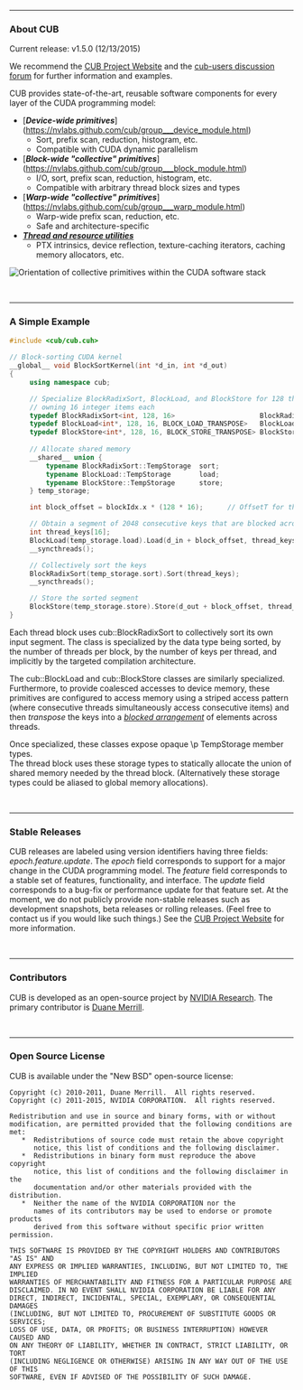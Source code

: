 <hr>
<h3>About CUB</h3>

Current release: v1.5.0 (12/13/2015)

We recommend the [CUB Project Website](http://nvlabs.github.com/cub) and the [cub-users discussion forum](http://groups.google.com/group/cub-users) for further information and examples.

CUB provides state-of-the-art, reusable software components for every layer 
of the CUDA programming model:
- [<b><em>Device-wide primitives</em></b>] (https://nvlabs.github.com/cub/group___device_module.html) 
  - Sort, prefix scan, reduction, histogram, etc.  
  - Compatible with CUDA dynamic parallelism
- [<b><em>Block-wide "collective" primitives</em></b>] (https://nvlabs.github.com/cub/group___block_module.html)
  - I/O, sort, prefix scan, reduction, histogram, etc.  
  - Compatible with arbitrary thread block sizes and types 
- [<b><em>Warp-wide "collective" primitives</em></b>] (https://nvlabs.github.com/cub/group___warp_module.html)
  - Warp-wide prefix scan, reduction, etc.
  - Safe and architecture-specific
- [<b><em>Thread and resource utilities</em></b>](https://nvlabs.github.com/cub/group___thread_module.html)
  - PTX intrinsics, device reflection, texture-caching iterators, caching memory allocators, etc. 

![Orientation of collective primitives within the CUDA software stack](http://nvlabs.github.com/cub/cub_overview.png)

<br><hr>
<h3>A Simple Example</h3>

```C++
#include <cub/cub.cuh>
 
// Block-sorting CUDA kernel
__global__ void BlockSortKernel(int *d_in, int *d_out)
{
     using namespace cub;

     // Specialize BlockRadixSort, BlockLoad, and BlockStore for 128 threads 
     // owning 16 integer items each
     typedef BlockRadixSort<int, 128, 16>                     BlockRadixSort;
     typedef BlockLoad<int*, 128, 16, BLOCK_LOAD_TRANSPOSE>   BlockLoad;
     typedef BlockStore<int*, 128, 16, BLOCK_STORE_TRANSPOSE> BlockStore;
 
     // Allocate shared memory
     __shared__ union {
         typename BlockRadixSort::TempStorage  sort;
         typename BlockLoad::TempStorage       load; 
         typename BlockStore::TempStorage      store; 
     } temp_storage; 

     int block_offset = blockIdx.x * (128 * 16);	  // OffsetT for this block's ment

     // Obtain a segment of 2048 consecutive keys that are blocked across threads
     int thread_keys[16];
     BlockLoad(temp_storage.load).Load(d_in + block_offset, thread_keys);
     __syncthreads();

     // Collectively sort the keys
     BlockRadixSort(temp_storage.sort).Sort(thread_keys);
     __syncthreads();

     // Store the sorted segment 
     BlockStore(temp_storage.store).Store(d_out + block_offset, thread_keys);
}
```

Each thread block uses cub::BlockRadixSort to collectively sort 
its own input segment.  The class is specialized by the 
data type being sorted, by the number of threads per block, by the number of 
keys per thread, and implicitly by the targeted compilation architecture.  

The cub::BlockLoad and cub::BlockStore classes are similarly specialized.    
Furthermore, to provide coalesced accesses to device memory, these primitives are 
configured to access memory using a striped access pattern (where consecutive threads 
simultaneously access consecutive items) and then <em>transpose</em> the keys into 
a [<em>blocked arrangement</em>](index.html#sec4sec3) of elements across threads. 

Once specialized, these classes expose opaque \p TempStorage member types.  
The thread block uses these storage types to statically allocate the union of 
shared memory needed by the thread block.  (Alternatively these storage types 
could be aliased to global memory allocations).

<br><hr>
<h3>Stable Releases</h3>

CUB releases are labeled using version identifiers having three fields: 
*epoch.feature.update*.  The *epoch* field corresponds to support for
a major change in the CUDA programming model.  The *feature* field 
corresponds to a stable set of features, functionality, and interface.  The
*update* field corresponds to a bug-fix or performance update for that
feature set.  At the moment, we do not publicly provide non-stable releases 
such as development snapshots, beta releases or rolling releases.  (Feel free
to contact us if you would like such things.)  See the 
[CUB Project Website](http://nvlabs.github.com/cub) for more information.

<br><hr>
<h3>Contributors</h3>

CUB is developed as an open-source project by [NVIDIA Research](http://research.nvidia.com).  The primary contributor is [Duane Merrill](http://github.com/dumerrill).

<br><hr>
<h3>Open Source License</h3>

CUB is available under the "New BSD" open-source license:

```
Copyright (c) 2010-2011, Duane Merrill.  All rights reserved.
Copyright (c) 2011-2015, NVIDIA CORPORATION.  All rights reserved.

Redistribution and use in source and binary forms, with or without
modification, are permitted provided that the following conditions are met:
   *  Redistributions of source code must retain the above copyright
      notice, this list of conditions and the following disclaimer.
   *  Redistributions in binary form must reproduce the above copyright
      notice, this list of conditions and the following disclaimer in the
      documentation and/or other materials provided with the distribution.
   *  Neither the name of the NVIDIA CORPORATION nor the
      names of its contributors may be used to endorse or promote products
      derived from this software without specific prior written permission.

THIS SOFTWARE IS PROVIDED BY THE COPYRIGHT HOLDERS AND CONTRIBUTORS "AS IS" AND
ANY EXPRESS OR IMPLIED WARRANTIES, INCLUDING, BUT NOT LIMITED TO, THE IMPLIED
WARRANTIES OF MERCHANTABILITY AND FITNESS FOR A PARTICULAR PURPOSE ARE
DISCLAIMED. IN NO EVENT SHALL NVIDIA CORPORATION BE LIABLE FOR ANY
DIRECT, INDIRECT, INCIDENTAL, SPECIAL, EXEMPLARY, OR CONSEQUENTIAL DAMAGES
(INCLUDING, BUT NOT LIMITED TO, PROCUREMENT OF SUBSTITUTE GOODS OR SERVICES;
LOSS OF USE, DATA, OR PROFITS; OR BUSINESS INTERRUPTION) HOWEVER CAUSED AND
ON ANY THEORY OF LIABILITY, WHETHER IN CONTRACT, STRICT LIABILITY, OR TORT
(INCLUDING NEGLIGENCE OR OTHERWISE) ARISING IN ANY WAY OUT OF THE USE OF THIS
SOFTWARE, EVEN IF ADVISED OF THE POSSIBILITY OF SUCH DAMAGE.
```
